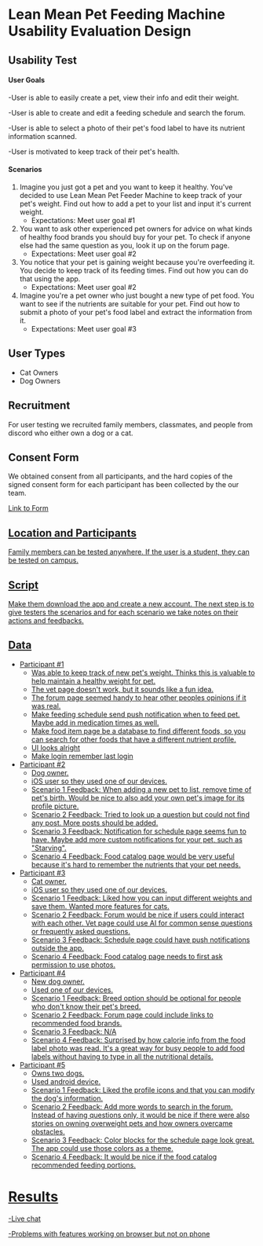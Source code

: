 # Lean Mean Pet Feeding Machine Usability Evaluation Design
## Usability Test
#### User Goals
  -User is able to easily create a pet, view their info and edit their weight.
  
  -User is able to create and edit a feeding schedule and search the forum.
  
  -User is able to select a photo of their pet's food label to have its nutrient information scanned.

  -User is motivated to keep track of their pet's health.

#### Scenarios
 1. Imagine you just got a pet and you want to keep it healthy. You've decided to use Lean Mean Pet Feeder Machine to keep track of your pet's weight. Find out how to add a pet to your list and input it's current weight.
    * Expectations: Meet user goal #1
 2. You want to ask other experienced pet owners for advice on what kinds of healthy food brands you should buy for your pet. To check if anyone else had the same question as you, look it up on the forum page.
    * Expectations: Meet user goal #2
 3. You notice that your pet is gaining weight because you're overfeeding it. You decide to keep track of its feeding times. Find out how you can do that using the app.
     * Expectations: Meet user goal #2
 4. Imagine you're a pet owner who just bought a new type of pet food. You want to see if the nutrients are suitable for your pet. Find out how to submit a photo of your pet's food label and extract the information from it.
    * Expectations: Meet user goal #3

## User Types
* Cat Owners
* Dog Owners 

## Recruitment
For user testing we recruited family members, classmates, and people from discord who either own a dog or a cat.

## Consent Form

 We obtained consent from all participants, and the hard copies of the signed consent form for each participant has been collected by the our team.

<a href="https://docs.google.com/document/d/1DPY_STlWvWqsiC2z6-3xnyx54cwUNanE2D_dJVf2jPI/edit">Link to Form

## Location and Participants 

Family members can be tested anywhere. If the user is a student, they can be tested on campus.

## Script
Make them download the app and create a new account. The next step is to give testers the scenarios and for each scenario we take notes on their actions and feedbacks.

## Data
* Participant #1
    * Was able to keep track of new pet's weight. Thinks this is valuable to help maintain a healthy weight for pet.
    * The vet page doesn't work, but it sounds like a fun idea.
    * The forum page seemed handy to hear other peoples opinions if it was real.
    * Make feeding schedule send push notification when to feed pet. Maybe add in medication times as well.
    * Make food item page be a database to find different foods, so you can search for other foods that have a different nutrient profile.
    * UI looks alright
    * Make login remember last login
* Participant #2
    * Dog owner.
    * iOS user so they used one of our devices.
    * Scenario 1 Feedback: When adding a new pet to list, remove time of pet's birth. Would be nice to also add your own pet's image for its profile picture.
    * Scenario 2 Feedback: Tried to look up a question but could not find any post. More posts should be added.
    * Scenario 3 Feedback: Notification for schedule page seems fun to have. Maybe add more custom notifications for your pet, such as "Starving".
    * Scenario 4 Feedback: Food catalog page would be very useful because it's hard to remember the nutrients that your pet needs.
* Participant #3
    * Cat owner.
    * iOS user so they used one of our devices.
    * Scenario 1 Feedback: Liked how you can input different weights and save them. Wanted more features for cats.
    * Scenario 2 Feedback: Forum would be nice if users could interact with each other. Vet page could use AI for common sense questions or frequently asked questions.
    * Scenario 3 Feedback: Schedule page could have push notifications outside the app.
    * Scenario 4 Feedback: Food catalog page needs to first ask permission to use photos.  
* Participant #4
    * New dog owner.
    * Used one of our devices.
    * Scenario 1 Feedback: Breed option should be optional for people who don't know their pet's breed.
    * Scenario 2 Feedback: Forum page could include links to recommended food brands.
    * Scenario 3 Feedback: N/A
    * Scenario 4 Feedback: Surprised by how calorie info from the food label photo was read. It's a great way for busy people to add food labels without having to type in all the nutritional details.
* Participant #5
    * Owns two dogs.
    * Used android device.
    * Scenario 1 Feedback: Liked the profile icons and that you can modify the dog's information.
    * Scenario 2 Feedback: Add more words to search in the forum. Instead of having questions only, it would be nice if there were also stories on owning overweight pets and how owners overcame obstacles.
    * Scenario 3 Feedback: Color blocks for the schedule page look great. The app could use those colors as a theme.
    * Scenario 4 Feedback: It would be nice if the food catalog recommended feeding portions.
        
# Results
-Live chat 

-Problems with features working on browser but not on phone
